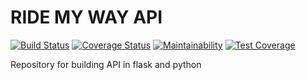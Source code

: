# RIDE MY WAY API

[![Build Status](https://travis-ci.org/marthamareal/ride-my-way-API.svg?branch=feature)](https://travis-ci.org/marthamareal/ride-my-way-API)   [![Coverage Status](https://coveralls.io/repos/github/marthamareal/ride-my-way-API/badge.svg)](https://coveralls.io/github/marthamareal/ride-my-way-API)
[![Maintainability](https://api.codeclimate.com/v1/badges/881bb003dd26c80d3fc4/maintainability)](https://codeclimate.com/github/marthamareal/ride-my-way-API/maintainability)
[![Test Coverage](https://api.codeclimate.com/v1/badges/881bb003dd26c80d3fc4/test_coverage)](https://codeclimate.com/github/marthamareal/ride-my-way-API/test_coverage)

Repository for building API in flask and python
